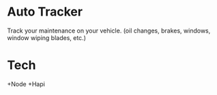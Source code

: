 # Auto Tracker

Track your maintenance on your vehicle. (oil changes, brakes, windows, window wiping blades, etc.)

# Tech

+Node
+Hapi

